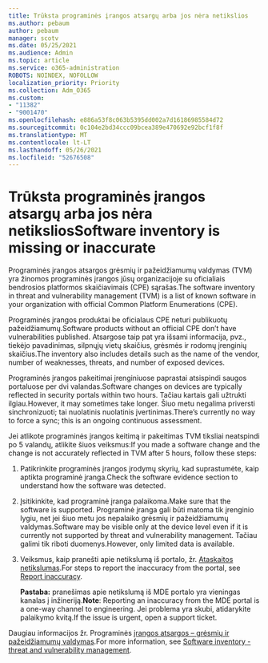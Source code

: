 ```yaml
---
title: Trūksta programinės įrangos atsargų arba jos nėra netikslios
ms.author: pebaum
author: pebaum
manager: scotv
ms.date: 05/25/2021
ms.audience: Admin
ms.topic: article
ms.service: o365-administration
ROBOTS: NOINDEX, NOFOLLOW
localization_priority: Priority
ms.collection: Adm_O365
ms.custom:
- "11382"
- "9001470"
ms.openlocfilehash: e886a53f8c063b5395dd002a7d16186985584d72
ms.sourcegitcommit: 0c104e2bd34ccc09bcea389e470692e92bcf1f8f
ms.translationtype: MT
ms.contentlocale: lt-LT
ms.lasthandoff: 05/26/2021
ms.locfileid: "52676508"
---
```

# <a name="software-inventory-is-missing-or-inaccurate"></a><span data-ttu-id="2b86b-102">Trūksta programinės įrangos atsargų arba jos nėra netikslios</span><span class="sxs-lookup"><span data-stu-id="2b86b-102">Software inventory is missing or inaccurate</span></span>

<span data-ttu-id="2b86b-103">Programinės įrangos atsargos grėsmių ir pažeidžiamumų valdymas (TVM) yra žinomos programinės įrangos jūsų organizacijoje su oficialiais bendrosios platformos skaičiavimais (CPE) sąrašas.</span><span class="sxs-lookup"><span data-stu-id="2b86b-103">The software inventory in threat and vulnerability management (TVM) is a list of known software in your organization with official Common Platform Enumerations (CPE).</span></span>

<span data-ttu-id="2b86b-104">Programinės įrangos produktai be oficialaus CPE neturi publikuotų pažeidžiamumų.</span><span class="sxs-lookup"><span data-stu-id="2b86b-104">Software products without an official CPE don’t have vulnerabilities published.</span></span> <span data-ttu-id="2b86b-105">Atsargose taip pat yra išsami informacija, pvz., tiekėjo pavadinimas, silpnųjų vietų skaičius, grėsmės ir rodomų įrenginių skaičius.</span><span class="sxs-lookup"><span data-stu-id="2b86b-105">The inventory also includes details such as the name of the vendor, number of weaknesses, threats, and number of exposed devices.</span></span>

<span data-ttu-id="2b86b-106">Programinės įrangos pakeitimai įrenginiuose paprastai atsispindi saugos portaluose per dvi valandas.</span><span class="sxs-lookup"><span data-stu-id="2b86b-106">Software changes on devices are typically reflected in security portals within two hours.</span></span> <span data-ttu-id="2b86b-107">Tačiau kartais gali užtrukti ilgiau.</span><span class="sxs-lookup"><span data-stu-id="2b86b-107">However, it may sometimes take longer.</span></span> <span data-ttu-id="2b86b-108">Šiuo metu negalima priversti sinchronizuoti; tai nuolatinis nuolatinis įvertinimas.</span><span class="sxs-lookup"><span data-stu-id="2b86b-108">There’s currently no way to force a sync; this is an ongoing continuous assessment.</span></span>

<span data-ttu-id="2b86b-109">Jei atlikote programinės įrangos keitimą ir pakeitimas TVM tiksliai neatspindi po 5 valandų, atlikite šiuos veiksmus:</span><span class="sxs-lookup"><span data-stu-id="2b86b-109">If you made a software change and the change is not accurately reflected in TVM after 5 hours, follow these steps:</span></span>

1. <span data-ttu-id="2b86b-110">Patikrinkite programinės įrangos įrodymų skyrių, kad suprastumėte, kaip aptikta programinė įranga.</span><span class="sxs-lookup"><span data-stu-id="2b86b-110">Check the software evidence section to understand how the software was detected.</span></span>
1. <span data-ttu-id="2b86b-111">Įsitikinkite, kad programinė įranga palaikoma.</span><span class="sxs-lookup"><span data-stu-id="2b86b-111">Make sure that the software is supported.</span></span> <span data-ttu-id="2b86b-112">Programinė įranga gali būti matoma tik įrenginio lygiu, net jei šiuo metu jos nepalaiko grėsmių ir pažeidžiamumų valdymas.</span><span class="sxs-lookup"><span data-stu-id="2b86b-112">Software may be visible only at the device level even if it is currently not supported by threat and vulnerability management.</span></span> <span data-ttu-id="2b86b-113">Tačiau galimi tik riboti duomenys.</span><span class="sxs-lookup"><span data-stu-id="2b86b-113">However, only limited data is available.</span></span>
1. <span data-ttu-id="2b86b-114">Veiksmus, kaip pranešti apie netikslumą iš portalo, žr. [Ataskaitos netikslumas](/microsoft-365/security/defender-endpoint/tvm-software-inventory?view=o365-worldwide#report-inaccuracy).</span><span class="sxs-lookup"><span data-stu-id="2b86b-114">For steps to report the inaccuracy from the portal, see [Report inaccuracy](/microsoft-365/security/defender-endpoint/tvm-software-inventory?view=o365-worldwide#report-inaccuracy).</span></span>
   
    <span data-ttu-id="2b86b-115">**Pastaba:** pranešimas apie netikslumą iš MDE portalo yra vieningas kanalas į inžineriją.</span><span class="sxs-lookup"><span data-stu-id="2b86b-115">**Note**: Reporting an inaccuracy from the MDE portal is a one-way channel to engineering.</span></span> <span data-ttu-id="2b86b-116">Jei problema yra skubi, atidarykite palaikymo kvitą.</span><span class="sxs-lookup"><span data-stu-id="2b86b-116">If the issue is urgent, open a support ticket.</span></span>

<span data-ttu-id="2b86b-117">Daugiau informacijos žr. Programinės [įrangos atsargos – grėsmių ir pažeidžiamumų valdymas](/microsoft-365/security/defender-endpoint/tvm-software-inventory).</span><span class="sxs-lookup"><span data-stu-id="2b86b-117">For more information, see [Software inventory - threat and vulnerability management](/microsoft-365/security/defender-endpoint/tvm-software-inventory).</span></span>